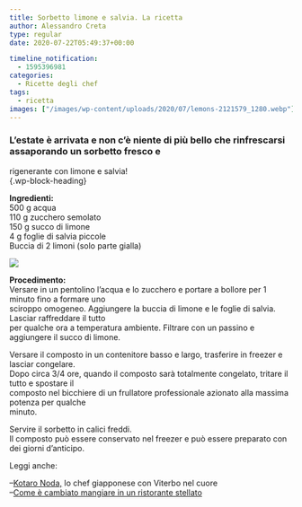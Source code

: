 ```yaml
---
title: Sorbetto limone e salvia. La ricetta
author: Alessandro Creta
type: regular
date: 2020-07-22T05:49:37+00:00

timeline_notification:
  - 1595396981
categories:
  - Ricette degli chef
tags:
  - ricetta
images: ["/images/wp-content/uploads/2020/07/lemons-2121579_1280.webp"]
---
```

### L’estate è arrivata e non c’è niente di più bello che rinfrescarsi assaporando un sorbetto fresco e  
rigenerante con limone e salvia!  
 {.wp-block-heading}

**Ingredienti:**  
500 g acqua  
110 g zucchero semolato  
150 g succo di limone  
4 g foglie di salvia piccole  
Buccia di 2 limoni (solo parte gialla)


![](/images/wp-content/uploads/2020/07/sorbetto-salvia-limone.webp)


  
**Procedimento:**  
Versare in un pentolino l’acqua e lo zucchero e portare a bollore per 1 minuto fino a formare uno  
sciroppo omogeneo. Aggiungere la buccia di limone e le foglie di salvia. Lasciar raffreddare il tutto  
per qualche ora a temperatura ambiente. Filtrare con un passino e aggiungere il succo di limone.  
  
Versare il composto in un contenitore basso e largo, trasferire in freezer e lasciar congelare.  
Dopo circa 3/4 ore, quando il composto sarà totalmente congelato, tritare il tutto e spostare il  
composto nel bicchiere di un frullatore professionale azionato alla massima potenza per qualche  
minuto.  
  
Servire il sorbetto in calici freddi.  
Il composto può essere conservato nel freezer e può essere preparato con dei giorni d’anticipo.

Leggi anche:

&#8211;<a href="https://aleepepe.com/2020/07/20/kotaro-noda-intervista/" target="_blank" rel="noreferrer noopener">Kotaro Noda,</a> lo chef giapponese con Viterbo nel cuore  
&#8211;<a href="https://aleepepe.com/2020/06/24/come-e-cambiato-mangiare-ristorante/" target="_blank" rel="noreferrer noopener">Come è cambiato mangiare in un ristorante stellato</a>